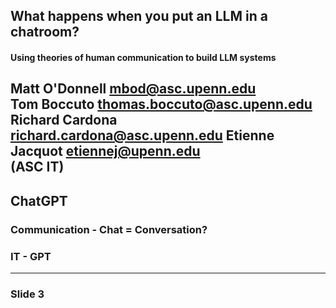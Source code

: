 ##  What happens when you put an LLM in a chatroom? 

#### Using theories of human communication to build LLM systems


Matt O'Donnell mbod@asc.upenn.edu<br/>
Tom Boccuto thomas.boccuto@asc.upenn.edu
Richard Cardona richard.cardona@asc.upenn.edu
Etienne Jacquot etiennej@upenn.edu<br/>
(ASC IT)
---

## ChatGPT

### Communication - Chat = Conversation?

### IT - GPT 


---

### Slide 3
